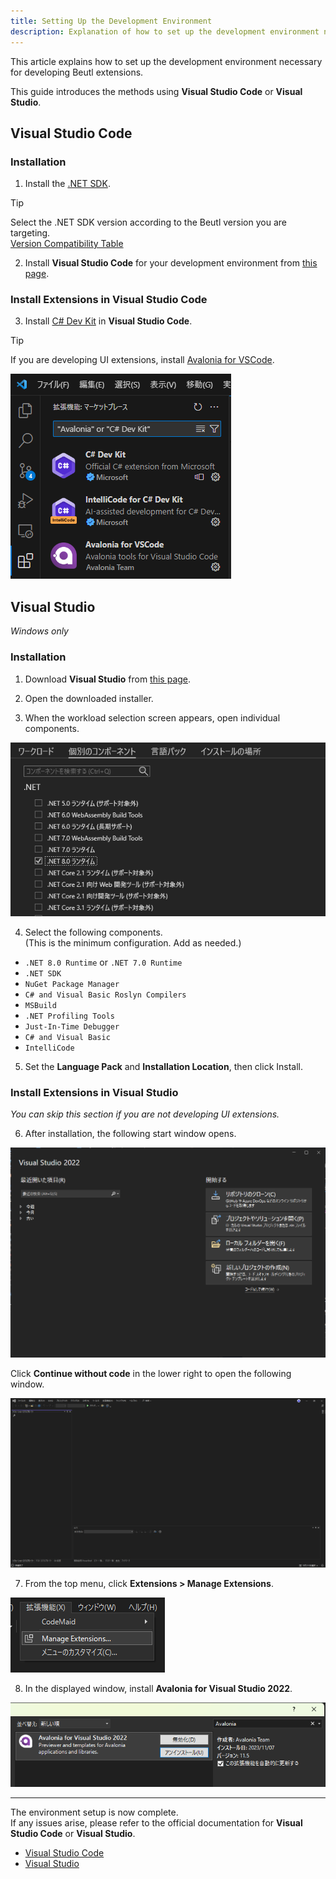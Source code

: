 ```yaml
---
title: Setting Up the Development Environment
description: Explanation of how to set up the development environment necessary for developing Beutl extensions.
---
```


This article explains how to set up the development environment necessary for developing Beutl extensions.

This guide introduces the methods using __Visual Studio Code__ or __Visual Studio__.

## Visual Studio Code

### Installation
1. Install the [.NET SDK](https://dotnet.microsoft.com/en-us/download).  
> [!TIP]
> Select the .NET SDK version according to the Beutl version you are targeting.  
> [Version Compatibility Table](version-mapping.md)

2. Install __Visual Studio Code__ for your development environment from [this page](https://code.visualstudio.com/Download).

### Install Extensions in Visual Studio Code
3. Install [C# Dev Kit](https://marketplace.visualstudio.com/items?itemName=ms-dotnettools.csdevkit) in __Visual Studio Code__.
> [!TIP]
> If you are developing UI extensions, install [Avalonia for VSCode](https://marketplace.visualstudio.com/items?itemName=AvaloniaTeam.vscode-avalonia).

![Install Extensions](_images/1.environment/visual-studio-code/install-extensions.png)

## Visual Studio
_Windows only_

### Installation
1. Download __Visual Studio__ from [this page](https://visualstudio.microsoft.com/en/vs/).

2. Open the downloaded installer.

3. When the workload selection screen appears, open individual components.

![Individual Components](_images/1.environment/visual-studio/indivisual-components.png)

4. Select the following components.  
   (This is the minimum configuration. Add as needed.)
  - `.NET 8.0 Runtime` or `.NET 7.0 Runtime`
  - `.NET SDK`
  - `NuGet Package Manager`
  - `C# and Visual Basic Roslyn Compilers`
  - `MSBuild`
  - `.NET Profiling Tools`
  - `Just-In-Time Debugger`
  - `C# and Visual Basic`
  - `IntelliCode`

5. Set the __Language Pack__ and __Installation Location__, then click Install.

### Install Extensions in Visual Studio

_You can skip this section if you are not developing UI extensions._

6. After installation, the following start window opens.

![Visual Studio Start Window](_images/1.environment/visual-studio/start-window.png)

Click __Continue without code__ in the lower right to open the following window.

![Blank Visual Studio Window](_images/1.environment/visual-studio/blank-window.png)

7. From the top menu, click __Extensions > Manage Extensions__.

![Visual Studio Manage Extensions Menu](_images/1.environment/visual-studio/manage-extensions.png)

8. In the displayed window, install __Avalonia for Visual Studio 2022__.

![Install Avalonia Extension in Visual Studio](_images/1.environment/visual-studio/install-extension.png)

----

The environment setup is now complete.  
If any issues arise, please refer to the official documentation for __Visual Studio Code__ or __Visual Studio__.
- [Visual Studio Code](https://code.visualstudio.com/docs/setup/setup-overview)
- [Visual Studio](https://learn.microsoft.com/en-us/visualstudio/install/install-visual-studio?view=vs-2022)

